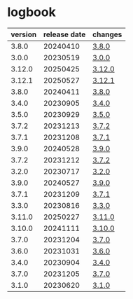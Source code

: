 # logbook	


|version|release date|changes|
|---|---|---|
|3.8.0|20240410|[3.8.0](./3.8.0-20240410.md)|
|3.0.0|20230519|[3.0.0](./3.0.0-20230519.md)|
|3.12.0|20250425|[3.12.0](./3.12.0-20250425.md)|
|3.12.1|20250527|[3.12.1](./3.12.1-20250527.md)|
|3.8.0|20240411|[3.8.0](./3.8.0-20240411.md)|
|3.4.0|20230905|[3.4.0](./3.4.0-20230905.md)|
|3.5.0|20230929|[3.5.0](./3.5.0-20230929.md)|
|3.7.2|20231213|[3.7.2](./3.7.2-20231213.md)|
|3.7.1|20231208|[3.7.1](./3.7.1-20231208.md)|
|3.9.0|20240528|[3.9.0](./3.9.0-20240528.md)|
|3.7.2|20231212|[3.7.2](./3.7.2-20231212.md)|
|3.2.0|20230717|[3.2.0](./3.2.0-20230717.md)|
|3.9.0|20240527|[3.9.0](./3.9.0-20240527.md)|
|3.7.1|20231209|[3.7.1](./3.7.1-20231209.md)|
|3.3.0|20230816|[3.3.0](./3.3.0-20230816.md)|
|3.11.0|20250227|[3.11.0](./3.11.0-20250227.md)|
|3.10.0|20241111|[3.10.0](./3.10.0-20241111.md)|
|3.7.0|20231204|[3.7.0](./3.7.0-20231204.md)|
|3.6.0|20231031|[3.6.0](./3.6.0-20231031.md)|
|3.4.0|20230904|[3.4.0](./3.4.0-20230904.md)|
|3.7.0|20231205|[3.7.0](./3.7.0-20231205.md)|
|3.1.0|20230620|[3.1.0](./3.1.0-20230620.md)|
